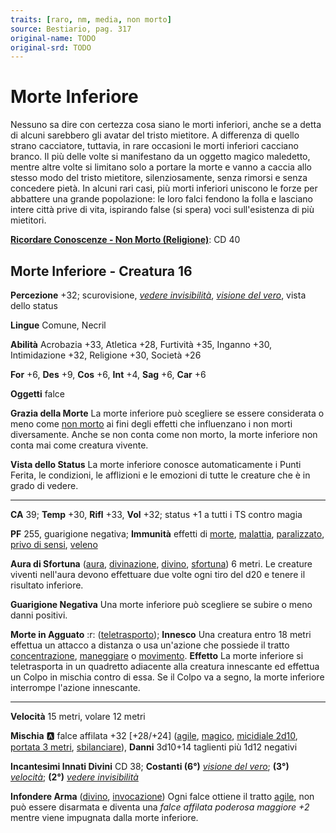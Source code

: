 ```yaml
---
traits: [raro, nm, media, non morto]
source: Bestiario, pag. 317
original-name: TODO
original-srd: TODO
---
```


# Morte Inferiore

Nessuno sa dire con certezza cosa siano le morti inferiori, anche se a detta di alcuni sarebbero gli avatar del tristo mietitore. A differenza di quello strano cacciatore, tuttavia, in rare occasioni le morti inferiori cacciano branco. Il più delle volte si manifestano da un oggetto magico maledetto, mentre altre volte si limitano solo a portare la morte e vanno a caccia allo stesso modo del tristo mietitore, silenziosamente, senza rimorsi e senza concedere pietà. In alcuni rari casi, più morti inferiori uniscono le forze per abbattere una grande popolazione: le loro falci fendono la folla e lasciano intere città prive di vita, ispirando false (si spera) voci sull'esistenza di più mietitori.

**[Ricordare Conoscenze - Non Morto (Religione)](/azioni/ricordare-conoscenze)**: CD 40

## Morte Inferiore - Creatura 16

**Percezione** +32; scurovisione, *[vedere invisibilità](/incantesimi/vedere-invisibilita)*, *[visione del vero](/incantesimi/visione-del-vero)*, vista dello status

**Lingue** Comune, Necril

**Abilità** Acrobazia +33, Atletica +28, Furtività +35, Inganno +30, Intimidazione +32, Religione +30, Società +26

**For** +6, **Des** +9, **Cos** +6, **Int** +4, **Sag** +6, **Car** +6

**Oggetti** falce

**Grazia della Morte** La morte inferiore può scegliere se essere considerata o meno come [non morto](/tratti/non-morto) ai fini degli effetti che influenzano i non morti diversamente. Anche se non conta come non morto, la morte inferiore non conta mai come creatura vivente.

**Vista dello Status** La morte inferiore conosce automaticamente i Punti Ferita, le condizioni, le afflizioni e le emozioni di tutte le creature che è in grado di vedere.

***

**CA** 39; **Temp** +30, **Rifl** +33, **Vol** +32; status +1 a tutti i TS contro magia

**PF** 255, guarigione negativa; **Immunità** effetti di [morte](/tratti/morte), [malattia](/tratti/malattia), [paralizzato](/condizioni/paralizzato), [privo di sensi](/condizioni/privo-di-sensi), [veleno](/tratti/veleno)

**Aura di Sfortuna** ([aura](/tratti/aura), [divinazione](/tratti/divinazione), [divino](/tratti/divino), [sfortuna](/tratti/sfortuna)) 6 metri. Le creature viventi nell'aura devono effettuare due volte ogni tiro del d20 e tenere il risultato inferiore.

**Guarigione Negativa** Una morte inferiore può scegliere se subire o meno danni positivi.

**Morte in Agguato** :r: ([teletrasporto](/tratti/teletrasporto)); **Innesco** Una creatura entro 18 metri effettua un attacco a distanza o usa un'azione che possiede il tratto [concentrazione](/tratti/concentrazione), [maneggiare](/tratti/maneggiare) o [movimento](/tratti/movimento). **Effetto** La morte inferiore si teletrasporta in un quadretto adiacente alla creatura innescante ed effettua un Colpo in mischia contro di essa. Se il Colpo va a segno, la morte inferiore interrompe l'azione innescante.

***

**Velocità** 15 metri, volare 12 metri

**Mischia** :a: falce affilata +32 \[+28/+24] ([agile](/tratti/agile), [magico](/tratti/magico), [micidiale 2d10](/tratti/micidiale), [portata 3 metri](/tratti/portata), [sbilanciare](/tratti/sbilanciare)), **Danni** 3d10+14 taglienti più 1d12 negativi

**Incantesimi Innati Divini** CD 38; **Costanti (6°)** *[visione del vero](/incantesimi/visione-del-vero)*; **(3°)** *[velocità](/incantesimi/velocita)*; **(2°)** *[vedere invisibilità](/incantesimi/vedere-invisibilita)*

**Infondere Arma** ([divino](/tratti/divino), [invocazione](/tratti/invocazione)) Ogni falce ottiene il tratto [agile](/tratti/agile), non può essere disarmata e diventa una *falce affilata poderosa maggiore +2* mentre viene impugnata dalla morte inferiore.
